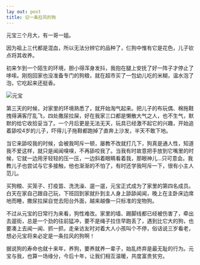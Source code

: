 ```yaml
---
lay out: post
title: 记一条拉风的狗
---
```


元宝三个月大，有一哥一姐。

因为祖上三代都是混血，所以无法分辨它的品种了，仨狗中惟有它是花色，儿子钦点将其收养。

初来乍到一个陌生的环境，胆小得浑身发抖，我抱在腿上安抚了好一阵子才停止了哆嗦。刚抱回家也没准备专门的狗粮，就在超市买了一包幼儿吃的米糊，温水泡了泡，它吃起来还挺香。

![元宝](http://oifrca68z.bkt.clouddn.com/zeove/image/yuanbao.jpg)

第三天的时候，对家里的环境熟悉了，就开始淘气起来。把儿子的布玩偶、棉拖鞋拽得满客厅乱飞，四处撒尿拉屎，好在我家三口都是懒散大气之人，也不生气，默默的给它收拾妥当了。一个月后更是无法无天，玩具已经激不起它的兴趣，开始追着舔咬4岁的儿子，吓得儿子拖鞋都跑掉了直奔上沙发，半天不敢下地。

当它来舔咬我的时候，会被我呵斥一顿，屡教不改就打几下，狗真是通人性，知道我不爱这样，就只是闻闻嗅嗅，不再舔咬我了。当我有时故意把手放到它嘴里的时候，它就一边用牙轻轻的压一压，一边斜着眼睛看着我，那眼神儿…只可意会。我教儿子也尝试与它多接触，他也渐渐的不怕了，有时还学我呵斥一下，很有小主人范儿。

买狗粮、买笼子、打疫苗、洗洗澡、遛一遛，元宝正式成为了家里的第四名成员。白天在家自己跟自己玩，下班回到家就扑到主人身上舔舔闻闻，晚上在主卧床边席地而睡，撒尿拉屎自觉去阳台外面，越来越像一只标准的宠物狗。

不过从元宝的日常行为来看，狗性难改。家里的墙、踢脚线都已经被伤害了，牵出去遛街，总是一个劲的往前猛冲，要不是绳子拉住早跑丢了，遇到比它大的狗，也要凑上去闻一闻、抓一抓，走亲访友时对着大人小孩叫个不停，俗话说三岁看老，想必元宝将来必定是一条拉风的狗啊！

据说狗的寿命也就十来年，养狗，要养就养一辈子，始乱终弃是最无耻的行为。元宝与我，也算一场缘分，今后十年，让我们相互温暖，共度富贵贫穷。
